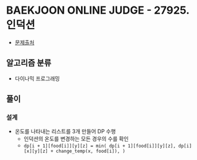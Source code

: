 # BAEKJOON ONLINE JUDGE - 27925. 인덕션

- [문제출처](https://www.acmicpc.net/problem/27925 '27925. 인덕션')

## 알고리즘 분류

- 다이나믹 프로그래밍

## 풀이

### 설계

- 온도를 나타내는 리스트를 3개 만들어 DP 수행
  - 인덕션의 온도를 변경하는 모든 경우의 수를 확인
  - `dp[i + 1][food[i]][y][z] = min(
    dp[i + 1][food[i]][y][z],
    dp[i][x][y][z] + change_temp(x, food[i]),
)`
